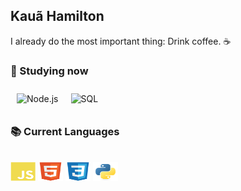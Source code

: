 ## Kauã Hamilton

I already do the most important thing: Drink coffee. ☕

### 🚀 Studying now

<div style="display: flex; flex-wrap: wrap;">
  <div style="margin: 10px;">
    <img src="https://img.shields.io/badge/Node.js-339933?style=for-the-badge&logo=nodedotjs&logoColor=white" alt="Node.js"/>
  </div>
  <div style="margin: 10px;">
    <img src="https://img.shields.io/badge/SQL-4479A1?style=for-the-badge&logo=postgresql&logoColor=white" alt="SQL"/>
  </div>
</div>

### 📚 Current Languages

<div style="display: inline_block"><br>
  <img align="center" alt="Kaua-Js" height="30" width="40" src="https://raw.githubusercontent.com/devicons/devicon/master/icons/javascript/javascript-plain.svg">
  <img align="center" alt="Kaua-HTML" height="30" width="40" src="https://raw.githubusercontent.com/devicons/devicon/master/icons/html5/html5-original.svg">
  <img align="center" alt="Kaua-CSS" height="30" width="40" src="https://raw.githubusercontent.com/devicons/devicon/master/icons/css3/css3-original.svg">
  <img align="center" alt="Kaua-Python" height="30" width="40" src="https://raw.githubusercontent.com/devicons/devicon/master/icons/python/python-original.svg">
</div>
